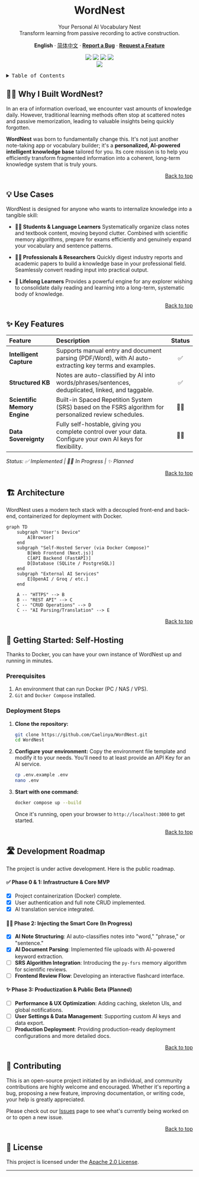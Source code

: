 <div align="center"><a name="readme-top"></a>

# WordNest

Your Personal AI Vocabulary Nest<br/>
Transform learning from passive recording to active construction.

**English** · [简体中文](./README.zh-CN.md) · **[Report a Bug][github-issues-link]** · **[Request a Feature][github-issues-link]**

<!-- SHIELD GROUP -->
<!-- TODO: Replace `Caelinya/WordNest` with your actual repo path -->
[![][github-license-shield]][github-license-link]
[![][github-stars-shield]][github-stars-link]
[![][github-forks-shield]][github-forks-link]
[![][github-issues-shield]][github-issues-link]<br/>
[![][github-action-test-shield]][github-action-test-link]

</div>

<details>
<summary><kbd>Table of Contents</kbd></summary>

- [👋🏻 Why I Built WordNest?](#-why-i-built-wordnest)
- [💡 Use Cases](#-use-cases)
- [✨ Key Features](#-key-features)
- [🏗️ Architecture](#️-architecture)
- [🚀 Getting Started: Self-Hosting](#-getting-started-self-hosting)
- [🛣️ Development Roadmap](#️-development-roadmap)
- [🤝 Contributing](#-contributing)
- [📝 License](#-license)

<br/>

</details>

## 👋🏻 Why I Built WordNest?

In an era of information overload, we encounter vast amounts of knowledge daily. However, traditional learning methods often stop at scattered notes and passive memorization, leading to valuable insights being quickly forgotten.

**WordNest** was born to fundamentally change this. It's not just another note-taking app or vocabulary builder; it's a **personalized, AI-powered intelligent knowledge base** tailored for you. Its core mission is to help you efficiently transform fragmented information into a coherent, long-term knowledge system that is truly yours.

<div align="right">
  <a href="#readme-top">Back to top</a>
</div>

## 💡 Use Cases

WordNest is designed for anyone who wants to internalize knowledge into a tangible skill:

*   **👨‍🎓 Students & Language Learners**
    Systematically organize class notes and textbook content, moving beyond clutter. Combined with scientific memory algorithms, prepare for exams efficiently and genuinely expand your vocabulary and sentence patterns.

*   **👩‍💻 Professionals & Researchers**
    Quickly digest industry reports and academic papers to build a knowledge base in your professional field. Seamlessly convert reading input into practical output.

*   **🌱 Lifelong Learners**
    Provides a powerful engine for any explorer wishing to consolidate daily reading and learning into a long-term, systematic body of knowledge.

<div align="right">
  <a href="#readme-top">Back to top</a>
</div>

## ✨ Key Features

| Feature | Description | Status |
| :--- | :--- | :--: |
| **Intelligent Capture** | Supports manual entry and document parsing (PDF/Word), with AI auto-extracting key terms and examples. | ✅ |
| **Structured KB** | Notes are auto-classified by AI into words/phrases/sentences, deduplicated, linked, and taggable. | ✅ |
| **Scientific Memory Engine** | Built-in Spaced Repetition System (SRS) based on the FSRS algorithm for personalized review schedules. | 🏃‍♂️ |
| **Data Sovereignty** | Fully self-hostable, giving you complete control over your data. Configure your own AI keys for flexibility. | 🏃‍♂️ |

*Status: ✅ Implemented | 🏃‍♂️ In Progress | ✨ Planned*

<div align="right">
  <a href="#readme-top">Back to top</a>
</div>

## 🏗️ Architecture

WordNest uses a modern tech stack with a decoupled front-end and back-end, containerized for deployment with Docker.

```mermaid
graph TD
    subgraph "User's Device"
        A[Browser]
    end
    subgraph "Self-Hosted Server (via Docker Compose)"
        B[Web Frontend (Next.js)]
        C[API Backend (FastAPI)]
        D[Database (SQLite / PostgreSQL)]
    end
    subgraph "External AI Services"
        E[OpenAI / Groq / etc.]
    end

    A -- "HTTPS" --> B
    B -- "REST API" --> C
    C -- "CRUD Operations" --> D
    C -- "AI Parsing/Translation" --> E
```

<div align="right">
  <a href="#readme-top">Back to top</a>
</div>

## 🚀 Getting Started: Self-Hosting

Thanks to Docker, you can have your own instance of WordNest up and running in minutes.

### Prerequisites

1.  An environment that can run Docker (PC / NAS / VPS).
2.  `Git` and `Docker Compose` installed.

### Deployment Steps

1.  **Clone the repository:**
    ```bash
    git clone https://github.com/Caelinya/WordNest.git
    cd WordNest
    ```

2.  **Configure your environment:**
    Copy the environment file template and modify it to your needs. You'll need to at least provide an API Key for an AI service.
    ```bash
    cp .env.example .env
    nano .env
    ```

3.  **Start with one command:**
    ```bash
    docker compose up --build
    ```
    Once it's running, open your browser to `http://localhost:3000` to get started.

<div align="right">
  <a href="#readme-top">Back to top</a>
</div>

## 🛣️ Development Roadmap

The project is under active development. Here is the public roadmap.

#### **✅ Phase 0 & 1: Infrastructure & Core MVP**
- [x] Project containerization (Docker) complete.
- [x] User authentication and full note CRUD implemented.
- [x] AI translation service integrated.

#### **🏃‍♂️ Phase 2: Injecting the Smart Core (In Progress)**
- [x] **AI Note Structuring**: AI auto-classifies notes into "word," "phrase," or "sentence."
- [x] **AI Document Parsing**: Implemented file uploads with AI-powered keyword extraction.
- [ ] **SRS Algorithm Integration**: Introducing the `py-fsrs` memory algorithm for scientific reviews.
- [ ] **Frontend Review Flow**: Developing an interactive flashcard interface.

#### **✨ Phase 3: Productization & Public Beta (Planned)**
- [ ] **Performance & UX Optimization**: Adding caching, skeleton UIs, and global notifications.
- [ ] **User Settings & Data Management**: Supporting custom AI keys and data export.
- [ ] **Production Deployment**: Providing production-ready deployment configurations and more detailed docs.

<div align="right">
  <a href="#readme-top">Back to top</a>
</div>

## 🤝 Contributing

This is an open-source project initiated by an individual, and community contributions are highly welcome and encouraged. Whether it's reporting a bug, proposing a new feature, improving documentation, or writing code, your help is greatly appreciated.

Please check out our [Issues][github-issues-link] page to see what's currently being worked on or to open a new issue.

<div align="right">
  <a href="#readme-top">Back to top</a>
</div>

## 📝 License

This project is licensed under the [Apache 2.0 License](./LICENSE).

---

<!-- LINK GROUP -->
<!-- TODO: Replace `Caelinya/WordNest` with your actual repo path -->
[github-license-link]: https://github.com/Caelinya/WordNest/blob/main/LICENSE
[github-release-link]: https://github.com/Caelinya/WordNest/releases
[github-issues-link]: https://github.com/Caelinya/WordNest/issues
[github-action-test-link]: https://github.com/Caelinya/WordNest/actions/workflows/docker-build-test.yml
[github-forks-link]: https://github.com/Caelinya/WordNest/network/members
[github-stars-link]: https://github.com/Caelinya/WordNest/stargazers

<!-- Shields -->
[github-action-test-shield]: https://img.shields.io/github/actions/workflow/status/Caelinya/WordNest/docker-build-test.yml?label=CI&labelColor=black&logo=githubactions&logoColor=white&style=flat-square
[github-forks-shield]: https://img.shields.io/github/forks/Caelinya/WordNest?color=8ae8ff&labelColor=black&style=flat-square
[github-issues-shield]: https://img.shields.io/github/issues/Caelinya/WordNest?color=ff80eb&labelColor=black&style=flat-square
[github-license-shield]: https://img.shields.io/github/license/Caelinya/WordNest?color=white&labelColor=black&style=flat-square
[github-stars-shield]: https://img.shields.io/github/stars/Caelinya/WordNest?color=ffcb47&labelColor=black&style=flat-square
